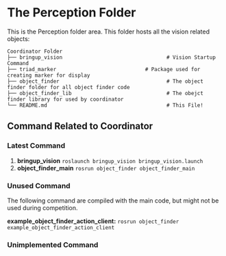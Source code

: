 # The Perception Folder

This is the Perception folder area. This folder hosts all the vision related objects:

    Coordinator Folder
    ├── bringup_vision                                  # Vision Startup Command
    ├── triad_marker                             # Package used for creating marker for display
    ├── object_finder                                   # The object finder folder for all object finder code
    ├── object_finder_lib                               # The obejct finder library for used by coordinator
    └── README.md                                       # This File!

## Command Related to Coordinator

### Latest Command

1. **bringup_vision** `roslaunch bringup_vision bringup_vision.launch`
2. **object_finder_main** `rosrun object_finder object_finder_main`

### Unused Command

The following command are compiled with the main code, but might not be used during competition.

**example_object_finder_action_client:** `rosrun object_finder example_object_finder_action_client`

### Unimplemented Command
